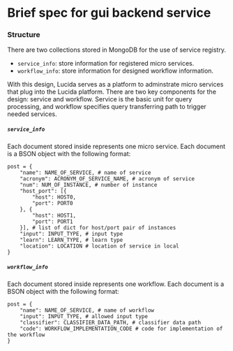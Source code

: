 # Brief spec for gui backend service

### Structure

There are two collections stored in MongoDB for the use of service registry.

- `service_info`: store information for registered micro services.
- `workflow_info`: store information for designed workflow information.

With this design, Lucida serves as a platform to adminstrate micro services that plug into the Lucida platform. There are two key components for the design: service and workflow. Service is the basic unit for query processing, and workflow specifies query transferring path to trigger needed services.

##### `service_info`

Each document stored inside represents one micro service. Each document is a BSON object with the following format:

```
post = {
	"name": NAME_OF_SERVICE, # name of service
	"acronym": ACRONYM_OF_SERVICE_NAME, # acronym of service
	"num": NUM_OF_INSTANCE, # number of instance
	"host_port": [{
		"host": HOST0, 
		"port": PORT0
	}, {
		"host": HOST1, 
		"port": PORT1
	}], # list of dict for host/port pair of instances
	"input": INPUT_TYPE, # input type
	"learn": LEARN_TYPE, # learn type
	"location": LOCATION # location of service in local
}
```

##### `workflow_info`

Each document stored inside represents one workflow. Each document is a BSON object with the following format:

```
post = {
	"name": NAME_OF_SERVICE, # name of workflow
	"input": INPUT_TYPE, # allowed input type
	"classifier": CLASSIFIER_DATA_PATH, # classifier data path
	"code": WORKFLOW_IMPLEMENTATION_CODE # code for implementation of the workflow
}
```